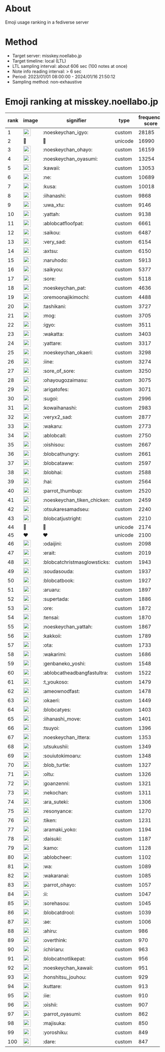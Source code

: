 # About
Emoji usage ranking in a fediverse server

# Method
- Target server: misskey.noellabo.jp
- Target timeline: local (LTL)
- LTL sampling interval: about 606 sec (100 notes at once)
- Note info reading interval: > 6 sec
- Period: 2023/01/01 08:00:00 - 2024/01/16 21:50:12 
- Sampling method: non-exhaustive

# Emoji ranking at misskey.noellabo.jp

|rank|image|signifier|type|frequency score|
|----|----|----|----|----|
|1|<img height="24" src="https://misskey.noellabo.jp/emoji/noeskeychan_igyo.webp">|:noeskeychan_igyo:|custom|28185|
|2|🎉|🎉|unicode|16990|
|3|<img height="24" src="https://misskey.noellabo.jp/emoji/noeskeychan_ohayo.webp">|:noeskeychan_ohayo:|custom|16159|
|4|<img height="24" src="https://misskey.noellabo.jp/emoji/noeskeychan_oyasumi.webp">|:noeskeychan_oyasumi:|custom|13254|
|5|<img height="24" src="https://misskey.noellabo.jp/emoji/kawaii.webp">|:kawaii:|custom|13053|
|6|<img height="24" src="https://misskey.noellabo.jp/emoji/ne.webp">|:ne:|custom|10689|
|7|<img height="24" src="https://misskey.noellabo.jp/emoji/kusa.webp">|:kusa:|custom|10018|
|8|<img height="24" src="https://misskey.noellabo.jp/emoji/iihanashi.webp">|:iihanashi:|custom|9868|
|9|<img height="24" src="https://misskey.noellabo.jp/emoji/uwa_xtu.webp">|:uwa_xtu:|custom|9146|
|10|<img height="24" src="https://misskey.noellabo.jp/emoji/yattah.webp">|:yattah:|custom|9138|
|11|<img height="24" src="https://misskey.noellabo.jp/emoji/ablobcatfloofpat.webp">|:ablobcatfloofpat:|custom|6661|
|12|<img height="24" src="https://misskey.noellabo.jp/emoji/saikou.webp">|:saikou:|custom|6487|
|13|<img height="24" src="https://misskey.noellabo.jp/emoji/very_sad.webp">|:very_sad:|custom|6154|
|14|<img height="24" src="https://misskey.noellabo.jp/emoji/axtsu.webp">|:axtsu:|custom|6150|
|15|<img height="24" src="https://misskey.noellabo.jp/emoji/naruhodo.webp">|:naruhodo:|custom|5913|
|16|<img height="24" src="https://misskey.noellabo.jp/emoji/saikyou.webp">|:saikyou:|custom|5377|
|17|<img height="24" src="https://misskey.noellabo.jp/emoji/sore.webp">|:sore:|custom|5118|
|18|<img height="24" src="https://misskey.noellabo.jp/emoji/noeskeychan_pat.webp">|:noeskeychan_pat:|custom|4636|
|19|<img height="24" src="https://misskey.noellabo.jp/emoji/oremoonajikimochi.webp">|:oremoonajikimochi:|custom|4488|
|20|<img height="24" src="https://misskey.noellabo.jp/emoji/tashikani.webp">|:tashikani:|custom|3727|
|21|<img height="24" src="https://misskey.noellabo.jp/emoji/mog.webp">|:mog:|custom|3705|
|22|<img height="24" src="https://misskey.noellabo.jp/emoji/igyo.webp">|:igyo:|custom|3511|
|23|<img height="24" src="https://misskey.noellabo.jp/emoji/wakatta.webp">|:wakatta:|custom|3403|
|24|<img height="24" src="https://misskey.noellabo.jp/emoji/yattare.webp">|:yattare:|custom|3317|
|25|<img height="24" src="https://misskey.noellabo.jp/emoji/noeskeychan_okaeri.webp">|:noeskeychan_okaeri:|custom|3298|
|26|<img height="24" src="https://misskey.noellabo.jp/emoji/iine.webp">|:iine:|custom|3274|
|27|<img height="24" src="https://misskey.noellabo.jp/emoji/sore_of_sore.webp">|:sore_of_sore:|custom|3250|
|28|<img height="24" src="https://misskey.noellabo.jp/emoji/ohayougozaimasu.webp">|:ohayougozaimasu:|custom|3075|
|29|<img height="24" src="https://misskey.noellabo.jp/emoji/arigatofes.webp">|:arigatofes:|custom|3071|
|30|<img height="24" src="https://misskey.noellabo.jp/emoji/sugoi.webp">|:sugoi:|custom|2996|
|31|<img height="24" src="https://misskey.noellabo.jp/emoji/kowaihanashi.webp">|:kowaihanashi:|custom|2983|
|32|<img height="24" src="https://misskey.noellabo.jp/emoji/veryx2_sad.webp">|:veryx2_sad:|custom|2877|
|33|<img height="24" src="https://misskey.noellabo.jp/emoji/wakaru.webp">|:wakaru:|custom|2773|
|34|<img height="24" src="https://misskey.noellabo.jp/emoji/ablobcall.webp">|:ablobcall:|custom|2750|
|35|<img height="24" src="https://misskey.noellabo.jp/emoji/oishisou.webp">|:oishisou:|custom|2667|
|36|<img height="24" src="https://misskey.noellabo.jp/emoji/blobcathungry.webp">|:blobcathungry:|custom|2661|
|37|<img height="24" src="https://misskey.noellabo.jp/emoji/blobcataww.webp">|:blobcataww:|custom|2597|
|38|<img height="24" src="https://misskey.noellabo.jp/emoji/blobhai.webp">|:blobhai:|custom|2588|
|39|<img height="24" src="https://misskey.noellabo.jp/emoji/hai.webp">|:hai:|custom|2564|
|40|<img height="24" src="https://misskey.noellabo.jp/emoji/parrot_thumbup.webp">|:parrot_thumbup:|custom|2520|
|41|<img height="24" src="https://misskey.noellabo.jp/emoji/noeskeychan_tiken_chicken.webp">|:noeskeychan_tiken_chicken:|custom|2459|
|42|<img height="24" src="https://misskey.noellabo.jp/emoji/otsukaresamadseu.webp">|:otsukaresamadseu:|custom|2240|
|43|<img height="24" src="https://misskey.noellabo.jp/emoji/blobcatjustright.webp">|:blobcatjustright:|custom|2210|
|44|🍗|🍗|unicode|2174|
|45|❤|❤|unicode|2100|
|46|<img height="24" src="https://misskey.noellabo.jp/emoji/odaijini.webp">|:odaijini:|custom|2098|
|47|<img height="24" src="https://misskey.noellabo.jp/emoji/erait.webp">|:erait:|custom|2019|
|48|<img height="24" src="https://misskey.noellabo.jp/emoji/blobcatchristmasglowsticks.webp">|:blobcatchristmasglowsticks:|custom|1943|
|49|<img height="24" src="https://misskey.noellabo.jp/emoji/soudasouda.webp">|:soudasouda:|custom|1937|
|50|<img height="24" src="https://misskey.noellabo.jp/emoji/blobcatbook.webp">|:blobcatbook:|custom|1927|
|51|<img height="24" src="https://misskey.noellabo.jp/emoji/aruaru.webp">|:aruaru:|custom|1897|
|52|<img height="24" src="https://misskey.noellabo.jp/emoji/supertada.webp">|:supertada:|custom|1886|
|53|<img height="24" src="https://misskey.noellabo.jp/emoji/ore.webp">|:ore:|custom|1872|
|54|<img height="24" src="https://misskey.noellabo.jp/emoji/tensai.webp">|:tensai:|custom|1870|
|55|<img height="24" src="https://misskey.noellabo.jp/emoji/noeskeychan_yattah.webp">|:noeskeychan_yattah:|custom|1867|
|56|<img height="24" src="https://misskey.noellabo.jp/emoji/kakkoii.webp">|:kakkoii:|custom|1789|
|57|<img height="24" src="https://misskey.noellabo.jp/emoji/ota.webp">|:ota:|custom|1733|
|58|<img height="24" src="https://misskey.noellabo.jp/emoji/wakarimi.webp">|:wakarimi:|custom|1686|
|59|<img height="24" src="https://misskey.noellabo.jp/emoji/genbaneko_yoshi.webp">|:genbaneko_yoshi:|custom|1548|
|60|<img height="24" src="https://misskey.noellabo.jp/emoji/ablobcatheadbangfastultra.webp">|:ablobcatheadbangfastultra:|custom|1522|
|61|<img height="24" src="https://misskey.noellabo.jp/emoji/t_youkoso.webp">|:t_youkoso:|custom|1479|
|62|<img height="24" src="https://misskey.noellabo.jp/emoji/ameownodfast.webp">|:ameownodfast:|custom|1478|
|63|<img height="24" src="https://misskey.noellabo.jp/emoji/okaeri.webp">|:okaeri:|custom|1449|
|64|<img height="24" src="https://misskey.noellabo.jp/emoji/blobcatyes.webp">|:blobcatyes:|custom|1403|
|65|<img height="24" src="https://misskey.noellabo.jp/emoji/iihanashi_move.webp">|:iihanashi_move:|custom|1401|
|66|<img height="24" src="https://misskey.noellabo.jp/emoji/tsuyoi.webp">|:tsuyoi:|custom|1396|
|67|<img height="24" src="https://misskey.noellabo.jp/emoji/noeskeychan_ittera.webp">|:noeskeychan_ittera:|custom|1353|
|68|<img height="24" src="https://misskey.noellabo.jp/emoji/utsukushii.webp">|:utsukushii:|custom|1349|
|69|<img height="24" src="https://misskey.noellabo.jp/emoji/souiutokimoaru.webp">|:souiutokimoaru:|custom|1348|
|70|<img height="24" src="https://misskey.noellabo.jp/emoji/blob_turtle.webp">|:blob_turtle:|custom|1327|
|71|<img height="24" src="https://misskey.noellabo.jp/emoji/oltu.webp">|:oltu:|custom|1326|
|72|<img height="24" src="https://misskey.noellabo.jp/emoji/goanzenni.webp">|:goanzenni:|custom|1321|
|73|<img height="24" src="https://misskey.noellabo.jp/emoji/nekochan.webp">|:nekochan:|custom|1311|
|74|<img height="24" src="https://misskey.noellabo.jp/emoji/ara_suteki.webp">|:ara_suteki:|custom|1306|
|75|<img height="24" src="https://misskey.noellabo.jp/emoji/resonyance.webp">|:resonyance:|custom|1270|
|76|<img height="24" src="https://misskey.noellabo.jp/emoji/tiken.webp">|:tiken:|custom|1231|
|77|<img height="24" src="https://misskey.noellabo.jp/emoji/aramaki_yoko.webp">|:aramaki_yoko:|custom|1194|
|78|<img height="24" src="https://misskey.noellabo.jp/emoji/daisuki.webp">|:daisuki:|custom|1187|
|79|<img height="24" src="https://misskey.noellabo.jp/emoji/kamo.webp">|:kamo:|custom|1128|
|80|<img height="24" src="https://misskey.noellabo.jp/emoji/ablobcheer.webp">|:ablobcheer:|custom|1102|
|81|<img height="24" src="https://misskey.noellabo.jp/emoji/wa.webp">|:wa:|custom|1089|
|82|<img height="24" src="https://misskey.noellabo.jp/emoji/wakaranai.webp">|:wakaranai:|custom|1085|
|83|<img height="24" src="https://misskey.noellabo.jp/emoji/parrot_ohayo.webp">|:parrot_ohayo:|custom|1057|
|84|<img height="24" src="https://misskey.noellabo.jp/emoji/ii.webp">|:ii:|custom|1047|
|85|<img height="24" src="https://misskey.noellabo.jp/emoji/sorehasou.webp">|:sorehasou:|custom|1045|
|86|<img height="24" src="https://misskey.noellabo.jp/emoji/blobcatdrool.webp">|:blobcatdrool:|custom|1039|
|87|<img height="24" src="https://misskey.noellabo.jp/emoji/ae.webp">|:ae:|custom|1006|
|88|<img height="24" src="https://misskey.noellabo.jp/emoji/ahiru.webp">|:ahiru:|custom|986|
|89|<img height="24" src="https://misskey.noellabo.jp/emoji/overthink.webp">|:overthink:|custom|970|
|90|<img height="24" src="https://misskey.noellabo.jp/emoji/ichiriaru.webp">|:ichiriaru:|custom|963|
|91|<img height="24" src="https://misskey.noellabo.jp/emoji/blobcatnotlikepat.webp">|:blobcatnotlikepat:|custom|956|
|92|<img height="24" src="https://misskey.noellabo.jp/emoji/noeskeychan_kawaii.webp">|:noeskeychan_kawaii:|custom|951|
|93|<img height="24" src="https://misskey.noellabo.jp/emoji/honshitsu_jouhou.webp">|:honshitsu_jouhou:|custom|929|
|94|<img height="24" src="https://misskey.noellabo.jp/emoji/kuttare.webp">|:kuttare:|custom|913|
|95|<img height="24" src="https://misskey.noellabo.jp/emoji/iie.webp">|:iie:|custom|910|
|96|<img height="24" src="https://misskey.noellabo.jp/emoji/oishii.webp">|:oishii:|custom|907|
|97|<img height="24" src="https://misskey.noellabo.jp/emoji/parrot_oyasumi.webp">|:parrot_oyasumi:|custom|862|
|98|<img height="24" src="https://misskey.noellabo.jp/emoji/majisuka.webp">|:majisuka:|custom|850|
|99|<img height="24" src="https://misskey.noellabo.jp/emoji/yoroshiku.webp">|:yoroshiku:|custom|849|
|100|<img height="24" src="https://misskey.noellabo.jp/emoji/dare.webp">|:dare:|custom|847|
